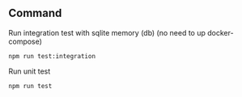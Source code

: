 

## Command

Run integration test with sqlite memory (db) (no need to up docker-compose)

    npm run test:integration

Run unit test

    npm run test

